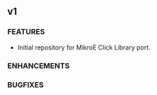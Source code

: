 ## v1

### FEATURES
- Initial repository for MikroE Click Library port.

### ENHANCEMENTS


### BUGFIXES
